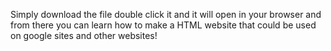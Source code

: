 Simply download the file double click it and it will open in your browser and from there you can learn how to make a HTML website that could be used on google sites and other websites!
